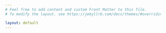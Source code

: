 ```yaml
---
# Feel free to add content and custom Front Matter to this file.
# To modify the layout, see https://jekyllrb.com/docs/themes/#overriding-theme-defaults

layout: default
---
```


<div class="roadmap__wrapper">
 
</div>

<script type="module" src="/assets/javascript/docs.js"></script>
